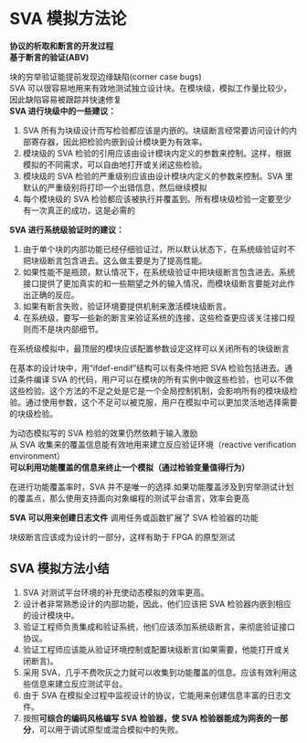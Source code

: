 # SVA 模拟方法论

**协议的析取和断言的开发过程**  
**基于断言的验证(ABV)**

块的穷举验证能提前发现边缘缺陷(corner case bugs)  
SVA 可以很容易地用来有效地测试独立设计块。在模块级，模拟工作量比较少，因此缺陷容易被跟踪并快速修复  
**SVA 进行块级中的一些建议：**

1. SVA 所有为块级设计而写检验都应该是内嵌的。块级断言经常要访问设计的内部寄存器，因此把检验内嵌到设计模块更为有效率。
2. 模块级的 SVA 检验的引用应该由设计模块内定义的参数来控制。这样，根据模拟的不同需求，可以自由地打开或关闭这些检验。
3. 模块级的 SVA 检验的严重级别应该由设计模块内定义的参数来控制。SVA 里默认的严重级别将打印一个出错信息，然后继续模拟
4. 每个模块级的 SVA 检验都应该被执行并覆盖到。所有模块级检验一定要至少有一次真正的成功，这是必需的

**SVA 进行系统级验证时的建议：**

1. 由于单个块的内部功能已经仔细验证过，所以默认状态下，在系统级验证时不把块级断言包含进去。这么做主要是为了提高性能。
2. 如果性能不是瓶颈，默认情况下，在系统级验证中把块级断言包含进去。系统接口提供了更加真实的和一些期望之外的输入情况，而模块级断言要能对此作出正确的反应。
3. 如果有断言失败，验证环境要提供机制来激活模块级断言。
4. 在系统级，要写一些新的断言来验证系统的连接，这些检查更应该关注接口规则而不是块内部细节。

在系统级模拟中，最顶层的模块应该配置参数设定这样可以关闭所有的块级断言

在基本的设计块中，用“ifdef-endif”结构可以有条件地把 SVA 检验包括进去。通过条件编译 SVA 的代码，用户可以在模块的所有实例中做这些检验，也可以不做这些检验。这个方法的不足之处是它是一个全局控制机制，会影响所有的模块级检验。通过使用参数，这个不足可以被克服，用户在模拟中可以更加灵活地选择需要的块级检验。

为动态模拟写的 SVA 检验的效果仍然依赖于输入激励  
从 SVA 收集来的覆盖信息能有效地用来建立反应验证环境（reactive verification environment）  
**可以利用功能覆盖的信息来终止一个模拟（通过检验变量值得行为）**

在进行功能覆盖率时，SVA 并不是唯一的选择.如果功能覆盖涉及到穷举测试计划的覆盖点，那么使用支持面向对象编程的测试平台语言，效率会更高

**SVA 可以用来创建日志文件** 调用任务或函数扩展了 SVA 检验器的功能

块级断言应该成为设计的一部分，这样有助于 FPGA 的原型测试

## SVA 模拟方法小结

1. SVA 对测试平台环境的补充使动态模拟的效率更高。
2. 设计者非常熟悉设计的内部功能，因此，他们应该把 SVA 检验器内嵌到相应的设计模块中。
3. 验证工程师负责集成和验证系统，他们应该添加系统级断言，来彻底验证接口协议。
4. 验证工程师应该能从验证环境控制或配置块级断言(如果需要，他能打开或关闭断言)。
5. 采用 SVA，几乎不费吹灰之力就可以收集到功能覆盖的信息。应该有效利用这些信息来建立反应测试平台。
6. 由于 SVA 在模拟全过程中监视设计的协议，它能用来创建信息丰富的日志文件。
7. 按照**可综合的编码风格编写 SVA 检验器，使 SVA 检验器能成为网表的一部分**，可以用于调试原型或混合模拟中的失败。

